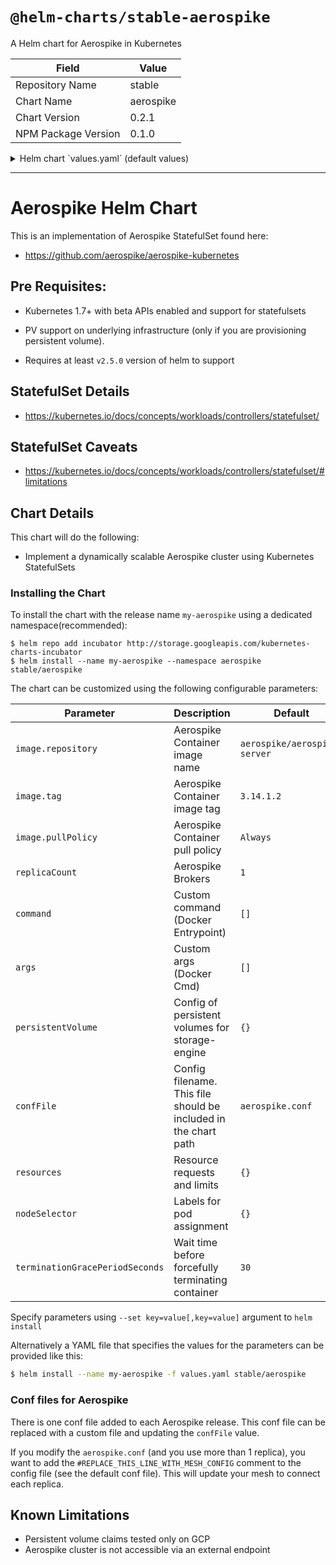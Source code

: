 # `@helm-charts/stable-aerospike`

A Helm chart for Aerospike in Kubernetes

| Field               | Value     |
| ------------------- | --------- |
| Repository Name     | stable    |
| Chart Name          | aerospike |
| Chart Version       | 0.2.1     |
| NPM Package Version | 0.1.0     |

<details>

<summary>Helm chart `values.yaml` (default values)</summary>

```yaml
# Default values for aerospike.
terminationGracePeriodSeconds: 30
replicaCount: 1
nodeSelector: {}
image:
  repository: aerospike/aerospike-server
  tag: 3.14.1.2
  pullPolicy: IfNotPresent

# pass custom command. This is equivalent of Entrypoint in docker
command: []

# pass custom args. This is equivalent of Cmd in docker
args: []

# Set as empty object {} if no volumes need to be created
# See confFile below
persistentVolume:
  {}
  # - mountPath: /opt/aerospike/data
  #   name: aerospike-data
  #   template:
  #     accessModes: [ "ReadWriteOnce" ]
  #     # storageClassName:  "standard"
  #     resources:
  #       requests:
  #         storage: "36G"
  #     selector:
  #       matchLabels:
  #         diskname: "aerospike-data"

service:
  type: ClusterIP
  annotations: {}
  loadBalancerIP:
  clusterIP: None
  # This field takes a list of IP CIDR ranges, which Kubernetes will use to configure firewall exceptions
  # loadBalancerSourceRanges:
  # - 10.0.0.0/8

meshService:
  annotations: {}

resources:
  {}
  # We usually recommend not to specify default resources and to leave this as a conscious
  # choice for the user. This also increases chances charts run on environments with little
  # resources, such as Minikube. If you do want to specify resources, uncomment the following
  # lines, adjust them as necessary, and remove the curly braces after 'resources:'.
  # limits:
  #  cpu: 100m
  #  memory: 128Mi
  # requests:
  #  cpu: 100m
  #  memory: 128Mi

confFile: |-
  #default config file
  service {
      user root
      group root
      paxos-single-replica-limit 1
      pidfile /var/run/aerospike/asd.pid
      service-threads 4
      transaction-queues 4
      transaction-threads-per-queue 4
      proto-fd-max 15000
  }
  logging {
      file /var/log/aerospike/aerospike.log {
      context any info
      }

      console {
      context any info
      }
  }
  network {
      service {
      address any
      port 3000
      }
      heartbeat {
      address any
      interval 150
      #REPLACE_THIS_LINE_WITH_MESH_CONFIG
      mode mesh
      port 3002
      timeout 20
      protocol v3

      }
      fabric {
      port 3001
      }

      info {
      port 3003
      }
  }

  namespace test {
      replication-factor 2
      memory-size 1G
      default-ttl 5d
      storage-engine device {
      file /opt/aerospike/data/test.dat
      filesize 4G
      }
  }
```

</details>

---

# Aerospike Helm Chart

This is an implementation of Aerospike StatefulSet found here:

- https://github.com/aerospike/aerospike-kubernetes

## Pre Requisites:

- Kubernetes 1.7+ with beta APIs enabled and support for statefulsets

- PV support on underlying infrastructure (only if you are provisioning persistent volume).

- Requires at least `v2.5.0` version of helm to support

## StatefulSet Details

- https://kubernetes.io/docs/concepts/workloads/controllers/statefulset/

## StatefulSet Caveats

- https://kubernetes.io/docs/concepts/workloads/controllers/statefulset/#limitations

## Chart Details

This chart will do the following:

- Implement a dynamically scalable Aerospike cluster using Kubernetes StatefulSets

### Installing the Chart

To install the chart with the release name `my-aerospike` using a dedicated namespace(recommended):

```
$ helm repo add incubator http://storage.googleapis.com/kubernetes-charts-incubator
$ helm install --name my-aerospike --namespace aerospike stable/aerospike
```

The chart can be customized using the following configurable parameters:

| Parameter                       | Description                                                     | Default                      |
| ------------------------------- | --------------------------------------------------------------- | ---------------------------- |
| `image.repository`              | Aerospike Container image name                                  | `aerospike/aerospike-server` |
| `image.tag`                     | Aerospike Container image tag                                   | `3.14.1.2`                   |
| `image.pullPolicy`              | Aerospike Container pull policy                                 | `Always`                     |
| `replicaCount`                  | Aerospike Brokers                                               | `1`                          |
| `command`                       | Custom command (Docker Entrypoint)                              | `[]`                         |
| `args`                          | Custom args (Docker Cmd)                                        | `[]`                         |
| `persistentVolume`              | Config of persistent volumes for storage-engine                 | `{}`                         |
| `confFile`                      | Config filename. This file should be included in the chart path | `aerospike.conf`             |
| `resources`                     | Resource requests and limits                                    | `{}`                         |
| `nodeSelector`                  | Labels for pod assignment                                       | `{}`                         |
| `terminationGracePeriodSeconds` | Wait time before forcefully terminating container               | `30`                         |

Specify parameters using `--set key=value[,key=value]` argument to `helm install`

Alternatively a YAML file that specifies the values for the parameters can be provided like this:

```bash
$ helm install --name my-aerospike -f values.yaml stable/aerospike
```

### Conf files for Aerospike

There is one conf file added to each Aerospike release. This conf file can be replaced with a custom file and updating the `confFile` value.

If you modify the `aerospike.conf` (and you use more than 1 replica), you want to add the `#REPLACE_THIS_LINE_WITH_MESH_CONFIG` comment to the config file (see the default conf file). This will update your mesh to connect each replica.

## Known Limitations

- Persistent volume claims tested only on GCP
- Aerospike cluster is not accessible via an external endpoint
